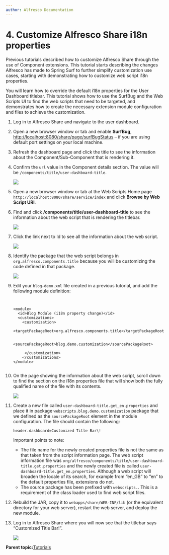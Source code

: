 ```yaml
---
author: Alfresco Documentation
---
```


# 4. Customize Alfresco Share i18n properties

Previous tutorials described how to customize Alfresco Share through the use of Component extensions. This tutorial starts describing the changes Alfresco has made to Spring Surf to further simplify customization use cases, starting with demonstrating how to customize web script i18n properties.

You will learn how to override the default i18n properties for the User Dashboard titlebar. This tutorial shows how to use the SurfBug and the Web Scripts UI to find the web scripts that need to be targeted, and demonstrates how to create the necessary extension module configuration and files to achieve the customization.

1.  Log in to Alfresco Share and navigate to the user dashboard.

2.  Open a new browser window or tab and enable **SurfBug**, [http://localhost:8080/share/page/surfBugStatus](http://localhost:8080/share/page/surfBugStatus) – if you are using default port settings on your local machine.

3.  Refresh the dashboard page and click the title to see the information about the Component/Sub-Component that is rendering it.

4.  Confirm the `url` value in the Component details section. The value will be `/components/title/user-dashboard-title`.

    ![](../images/1-Surf-Bug-Pop-Up-With-Highlight.png)

5.  Open a new browser window or tab at the Web Scripts Home page `http://localhost:8080/share/service/index` and click **Browse by Web Script URI**.

6.  Find and click **/components/title/user-dashboard-title** to see the information about the web script that is rendering the titlebar.

    ![](../images/2-Web-Script-By-URI-search-With-Highlight.png)

7.  Click the link next to Id to see all the information about the web script.

    ![](../images/3-Web-Script-With-Highlight.png)

8.  Identify the package that the web script belongs in `org.alfresco.components.title` because you will be customizing the code defined in that package.

    ![](../images/4-Web-Script-Info-with-highlight.png)

9.  Edit your `blog-demo.xml` file created in a previous tutorial, and add the following module definition:

    ```
    
    
    <module>        
      <id>Blog Module (i18n property change)</id>        
      <customizations>            
        <customization>                
          <targetPackageRoot>org.alfresco.components.title</targetPackageRoot>                
          <sourcePackageRoot>blog.demo.customization</sourcePackageRoot>            
         </customization>       
        </customizations>   
    </module>           
    
    
    ```

10. On the page showing the information about the web script, scroll down to find the section on the i18n properties file that will show both the fully qualified name of the file with its contents.

    ![](../images/5-Web-Script-Properties-Info-With-Highlight.png)

11. Create a new file called `user-dashboard-title.get_en.properties` and place it in package `webscripts.blog.demo.customization` package that we defined as the `sourcePackageRoot` element in the module configuration. The file should contain the following:

    ```
    header.dashboard=Customized Title Bar\!
    ```

    Important points to note:

    -   The file name for the newly created properties file is not the same as that taken from the script information page. The web script information file was `org/alfresco/components/title/user-dashboard-title.get.properties` and the newly created file is called `user-dashboard-title.get_en.properties`. Although a web script will broaden the locale of its search, for example from “en\_GB” to “en” to the default properties file, extensions do not.
    -   The source package has been prefixed with `webscripts.`. This is a requirement of the class loader used to find web script files.
12. Rebuild the JAR, copy it to `webapps/share/WEB-INF/lib` \(or the equivalent directory for your web server\), restart the web server, and deploy the new module.

13. Log in to Alfresco Share where you will now see that the titlebar says “Customized Title Bar!”.

    ![](../images/6-Customized-Title-Bar-With-Highlight.png)


**Parent topic:**[Tutorials](../concepts/surf_share_v4-tutorials.md)

